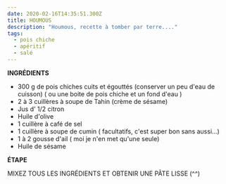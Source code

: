 ```yaml
---
date: 2020-02-16T14:35:51.300Z
title: HOUMOUS
description: "Houmous, recette à tomber par terre...."
tags:
  - pois chiche
  - apéritif
  - salé
---
```


**INGRÉDIENTS**

- 300 g de pois chiches cuits et égouttés (conserver un peu d'eau de cuisson) ( ou une boite de pois chiche et un fond d'eau )
- 2 à 3 cuillères à soupe de Tahin (crème de sésame)
- Jus d' 1/2 citron
- Huile d'olive
- 1 cuillère à café de sel
- 1 cuillère à soupe de cumin ( facultatifs, c'est super bon sans aussi...)
- 1 à 2 gousse d'ail ( moi je n'en met qu'une seule)
- Huile de sésame

**ÉTAPE**

MIXEZ TOUS LES INGRÉDIENTS ET OBTENIR UNE PÂTE LISSE (^^)
